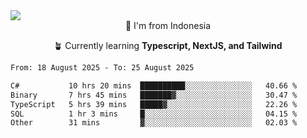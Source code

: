 
<img align = "center" src="https://readme-typing-svg.herokuapp.com?font=Fira+Code&size=25&pause=1000&color=00F713&center=true&vCenter=true&random=false&width=850&height=70&lines=Hi+There+%F0%9F%91%8B%2C+Im+Julian+Caesar;"/>
<br>

<div align = "center">
  📌 I'm from Indonesia
  
  🪴 Currently learning **Typescript, NextJS, and Tailwind**
</div>

<!--START_SECTION:waka-->

```txt
From: 18 August 2025 - To: 25 August 2025

C#           10 hrs 20 mins  ██████████░░░░░░░░░░░░░░░   40.66 %
Binary       7 hrs 45 mins   ███████▓░░░░░░░░░░░░░░░░░   30.47 %
TypeScript   5 hrs 39 mins   █████▓░░░░░░░░░░░░░░░░░░░   22.26 %
SQL          1 hr 3 mins     █░░░░░░░░░░░░░░░░░░░░░░░░   04.15 %
Other        31 mins         ▓░░░░░░░░░░░░░░░░░░░░░░░░   02.03 %
```

<!--END_SECTION:waka-->
